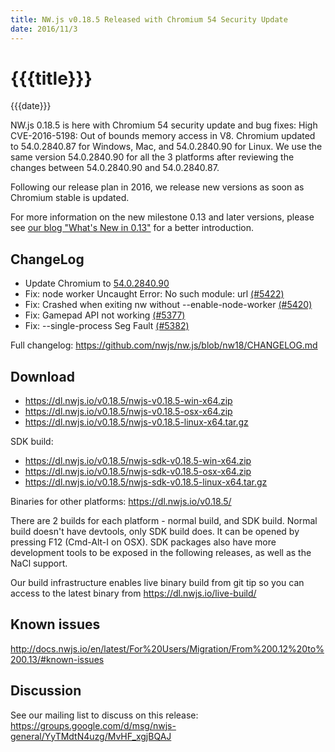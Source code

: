 ```yaml
---
title: NW.js v0.18.5 Released with Chromium 54 Security Update
date: 2016/11/3
---
```

# {{{title}}}
{{{date}}}

NW.js 0.18.5 is here with Chromium 54 security update and bug fixes: High CVE-2016-5198: Out of bounds memory access in V8. Chromium updated to 54.0.2840.87 for Windows, Mac, and 54.0.2840.90 for Linux. We use the same version 54.0.2840.90 for all the 3 platforms after reviewing the changes between 54.0.2840.90 and 54.0.2840.87.

Following our release plan in 2016, we release new versions as soon as Chromium stable is updated.

For more information on the new milestone 0.13 and later versions, please see [our blog "What's New in 0.13"](/blog/whats-new-in-0.13) for a better introduction.

## ChangeLog

- Update Chromium to [54.0.2840.90](https://googlechromereleases.blogspot.com/2016/11/stable-channel-update-for-desktop.html)
- Fix: node worker Uncaught Error: No such module: url [(#5422)](https://github.com/nwjs/nw.js/issues/5422)
- Fix: Crashed when exiting nw without --enable-node-worker [(#5420)](https://github.com/nwjs/nw.js/issues/5420)
- Fix: Gamepad API not working [(#5377)](https://github.com/nwjs/nw.js/issues/5377)
- Fix: --single-process Seg Fault [(#5382)](https://github.com/nwjs/nw.js/issues/5382)

Full changelog: https://github.com/nwjs/nw.js/blob/nw18/CHANGELOG.md

## Download 

* https://dl.nwjs.io/v0.18.5/nwjs-v0.18.5-win-x64.zip 
* https://dl.nwjs.io/v0.18.5/nwjs-v0.18.5-osx-x64.zip 
* https://dl.nwjs.io/v0.18.5/nwjs-v0.18.5-linux-x64.tar.gz 

SDK build: 
* https://dl.nwjs.io/v0.18.5/nwjs-sdk-v0.18.5-win-x64.zip 
* https://dl.nwjs.io/v0.18.5/nwjs-sdk-v0.18.5-osx-x64.zip 
* https://dl.nwjs.io/v0.18.5/nwjs-sdk-v0.18.5-linux-x64.tar.gz 

Binaries for other platforms: https://dl.nwjs.io/v0.18.5/ 

There are 2 builds for each platform - normal build, and SDK build. Normal build doesn't have devtools, only SDK build does. lt can be opened by pressing F12 (Cmd-Alt-I on OSX). SDK packages also have more development tools to be exposed in the following releases, as well as the NaCl support.

Our build infrastructure enables live binary build from git tip so you can access to the latest binary from https://dl.nwjs.io/live-build/ 

## Known issues 
 
http://docs.nwjs.io/en/latest/For%20Users/Migration/From%200.12%20to%200.13/#known-issues

## Discussion

See our mailing list to discuss on this release: https://groups.google.com/d/msg/nwjs-general/YyTMdtN4uzg/MvHF_xgjBQAJ
